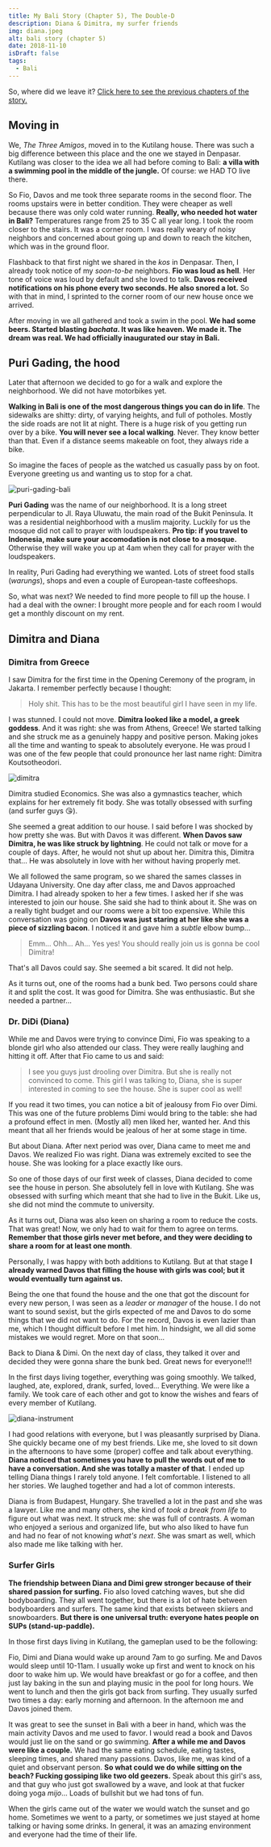 ```yaml
---
title: My Bali Story (Chapter 5), The Double-D
description: Diana & Dimitra, my surfer friends
img: diana.jpeg
alt: bali story (chapter 5)
date: 2018-11-10
isDraft: false
tags: 
  - Bali
---
```


So, where did we leave it? [Click here to see the previous chapters of the story.](/blog/tag/bali)

## Moving in

We, *The Three Amigos*, moved in to the Kutilang house. There was such a big difference between this place and the one we stayed in Denpasar. Kutilang was closer to the idea we all had before coming to Bali: __a villa with a swimming pool in the middle of the jungle.__ Of course: we HAD TO live there.

So Fio, Davos and me took three separate rooms in the second floor. The rooms upstairs were in better condition. They were cheaper as well because there was only cold water running. __Really, who needed hot water in Bali?__ Temperatures range from 25 to 35 C all year long. I took the room closer to the stairs. It was a corner room. I was really weary of noisy neighbors and concerned about going up and down to reach the kitchen, which was in the ground floor.

Flashback to that first night we shared in the *kos* in Denpasar. Then, I already took notice of my *soon-to-be* neighbors. __Fio was loud as hell__. Her tone of voice was loud by default and she loved to talk. __Davos received notifications on his phone every two seconds. He also snored a lot.__ So with that in mind, I sprinted to the corner room of our new house once we arrived. 

After moving in we all gathered and took a swim in the pool. __We had some beers. Started blasting *bachata*. It was like heaven. We made it. The dream was real. We had officially inaugurated our stay in Bali.__

## Puri Gading, the hood

Later that afternoon we decided to go for a walk and explore the neighborhood. We did not have motorbikes yet. 

__Walking in Bali is one of the most dangerous things you can do in life__. The sidewalks are shitty: dirty, of varying heights, and full of potholes. Mostly the side roads are not lit at night. There is a huge risk of you getting run over by a bike. __You will never see a local walking__. Never. They know better than that. Even if a distance seems makeable on foot, they always ride a bike. 

So imagine the faces of people as the watched us casually pass by on foot. Everyone greeting us and wanting us to stop for a chat. 

![puri-gading-bali](//images.ctfassets.net/qf4deux2v57b/51IfyZS1N68w8YKmyC2WGA/2445eef24278b1ced0f332e09c9e5890/puri-gading-bali.jpg)

__Puri Gading__ was the name of our neighborhood. It is a long street perpendicular to Jl. Raya Uluwatu, the main road of the Bukit Peninsula. It was a residential neighborhood with a muslim majority. Luckily for us the mosque did not call to prayer with loudspeakers. __Pro tip: if you travel to Indonesia, make sure your accomodation is not close to a mosque.__ Otherwise they will wake you up at 4am when they call for prayer with the loudspeakers.

In reality, Puri Gading had everything we wanted. Lots of street food stalls (*warungs*), shops and even a couple of European-taste coffeeshops.

So, what was next? We needed to find more people to fill up the house. I had a deal with the owner: I brought more people and for each room I would get a monthly discount on my rent.

## Dimitra and Diana

### Dimitra from Greece

I saw Dimitra for the first time in the Opening Ceremony of the program, in Jakarta. I remember perfectly because I thought:

> Holy shit. This has to be the most beautiful girl I have seen in my life.

I was stunned. I could not move. __Dimitra looked like a model, a greek goddess__. And it was right: she was from Athens, Greece! We started talking and she struck me as a genuinely happy and positive person. Making jokes all the time and wanting to speak to absolutely everyone. He was proud I was one of the few people that could pronounce her last name right: Dimitra Koutsotheodori. 

![dimitra](//images.ctfassets.net/qf4deux2v57b/54AwCvVViMI8c4gYA4soiI/d95f96be16eced8c0f15d1ec55d06d47/dimitra.jpg)

Dimitra studied Economics. She was also a gymnastics teacher, which explains for her extremely fit body. She was totally obsessed with surfing (and surfer guys 😘).

She seemed a great addition to our house. I said before I was shocked by how pretty she was. But with Davos it was different. __When Davos saw Dimitra, he was like struck by lightning__. He could not talk or move for a couple of days. After, he would not shut up about her. Dimitra this, Dimitra that... He was absolutely in love with her without having properly met.

We all followed the same program, so we shared the sames classes in Udayana University. One day after class, me and Davos approached Dimitra. I had already spoken to her a few times. I asked her if she was interested to join our house. She said she had to think about it. She was on a really tight budget and our rooms were a bit too expensive. While this conversation was going on __Davos was just staring at her like she was a piece of sizzling bacon__. I noticed it and gave him a *subtle* elbow bump...

> Emm... Ohh... Ah... Yes yes! You should really join us is gonna be cool Dimitra!

That's all Davos could say. She seemed a bit scared. It did not help.

As it turns out, one of the rooms had a bunk bed. Two persons could share it and split the cost. It was good for Dimitra. She was enthusiastic. But she needed a partner...

### Dr. DiDi (Diana)

While me and Davos were trying to convince Dimi, Fio was speaking to a blonde girl who also attended our class. They were really laughing and hitting it off. After that Fio came to us and said:

> I see you guys just drooling over Dimitra. But she is really not convinced to come. This girl I was talking to, Diana, she is super interested in coming to see the house. She is super cool as well!

If you read it two times, you can notice a bit of jealousy from Fio over Dimi. This was one of the future problems Dimi would bring to the table: she had a profound effect in men. (Mostly all) men liked her, wanted her. And this meant that all her friends would be jealous of her at some stage in time.

But about Diana. After next period was over, Diana came to meet me and Davos. We realized Fio was right. Diana was extremely excited to see the house. She was looking for a place exactly like ours.

So one of those days of our first week of classes, Diana decided to come see the house in person. She absolutely fell in love with Kutilang. She was obsessed with surfing which meant that she had to live in the Bukit. Like us, she did not mind the commute to university.

As it turns out, Diana was also keen on sharing a room to reduce the costs. That was great! Now, we only had to wait for them to agree on terms. __Remember that those girls never met before, and they were deciding to share a room for at least one month__. 

Personally, I was happy with both additions to Kutilang. But at that stage __I already warned Davos that filling the house with girls was cool; but it would eventually turn against us.__

Being the one that found the house and the one that got the discount for every new person, I was seen as a *leader* or *manager* of the house. I do not want to sound sexist, but the girls expected of me and Davos to do some things that we did not want to do. For the record, Davos is even lazier than me, which I thought difficult before I met him. In hindsight, we all did some mistakes we would regret. More on that soon...

Back to Diana & Dimi. On the next day of class, they talked it over and decided they were gonna share the bunk bed. Great news for everyone!!!

In the first days living together, everything was going smoothly. We talked, laughed, ate, explored, drank, surfed, loved... Everything. We were like a family. We took care of each other and got to know the wishes and fears of every member of Kutilang.

![diana-instrument](//images.ctfassets.net/qf4deux2v57b/1LD1GmyXsQOSKegMK2aM88/c516b0576517cbbe6a514419bd736345/diana-instrument.jpg)

I had good relations with everyone, but I was pleasantly surprised by Diana. She quickly became one of my best friends. Like me, she loved to sit down in the afternoons to have some (proper) coffee and talk about everything. __Diana noticed that sometimes you have to pull the words out of me to have a conversation. And she was totally a master of that__. I ended up telling Diana things I rarely told anyone. I felt comfortable. I listened to all her stories. We laughed together and had a lot of common interests.

Diana is from Budapest, Hungary. She travelled a lot in the past and she was a lawyer. Like me and many others, she kind of *took a break from life* to figure out what was next. It struck me: she was full of contrasts. A woman who enjoyed a serious and organized life, but who also liked to have fun and had no fear of not knowing *what's next*. She was smart as well, which also made me like talking with her.

### Surfer Girls

__The friendship between Diana and Dimi grew stronger because of their shared passion for surfing.__ Fio also loved catching waves, but she did bodyboarding. They all went together, but there is a lot of hate between bodyboarders and surfers. The same kind that exists between skiiers and snowboarders. __But there is one universal truth: everyone hates people on SUPs (stand-up-paddle).__ 

In those first days living in Kutilang, the gameplan used to be the following:

Fio, Dimi and Diana would wake up around 7am to go surfing. Me and Davos would sleep until 10-11am. I usually woke up first and went to knock on his door to wake him up. We would have breakfast or go for a coffee, and then just lay baking in the sun and playing music in the pool for long hours. We went to lunch and then the girls got back from surfing. They usually surfed two times a day: early morning and afternoon. In the afternoon me and Davos joined them. 

It was great to see the sunset in Bali with a beer in hand, which was the main activity Davos and me used to favor. I would read a book and Davos would just lie on the sand or go swimming. __After a while me and Davos were like a couple.__ We had the same eating schedule, eating tastes, sleeping times, and shared many passions. Davos, like me, was kind of a quiet and observant person. __So what could we do while sitting on the beach? Fucking gossiping like two old geezers.__ Speak about this girl's ass, and that guy who just got swallowed by a wave, and look at that fucker doing yoga *mijo*... Loads of bullshit but we had tons of fun. 

When the girls came out of the water we would watch the sunset and go home. Sometimes we went to a party, or sometimes we just stayed at home talking or having some drinks. In general, it was an amazing environment and everyone had the time of their life.


























